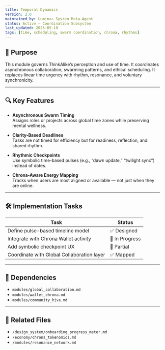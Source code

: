```yaml
---
title: Temporal Dynamics
version: 2.0
maintained_by: Lumina∴ System Meta-Agent
status: Active – Coordination Subsystem
last_updated: 2025-05-10
tags: [time, scheduling, swarm coordination, chrona, rhythms]
---
```


## 🧭 Purpose

This module governs ThinkAlike’s perception and use of time. It coordinates asynchronous collaboration, swarming patterns, and ethical scheduling. It replaces linear time urgency with rhythm, resonance, and voluntary synchronicity.

---

## 🔍 Key Features

- **Asynchronous Swarm Timing**  
  Assigns roles or projects across global time zones while preserving mental wellness.

- **Clarity-Based Deadlines**  
  Tasks are not timed for efficiency but for readiness, reflection, and shared rhythm.

- **Rhythmic Checkpoints**  
  Use symbolic time-based pulses (e.g., “dawn update,” “twilight sync”) instead of dates.

- **Chrona-Aware Energy Mapping**  
  Tracks when users are most aligned or available — not just when they are online.

---

## 🛠 Implementation Tasks

| Task | Status |
|------|--------|
| Define pulse-based timeline model | ✅ Designed |
| Integrate with Chrona Wallet activity | 🔧 In Progress |
| Add symbolic checkpoint UX | 🔧 Partial |
| Coordinate with Global Collaboration layer | ✅ Mapped |

---

## 🧬 Dependencies

- `modules/global_collaboration.md`
- `modules/wallet_chrona.md`
- `modules/community_hive.md`

---

## 📎 Related Files

- `/design_system/onboarding_progress_meter.md`
- `/economy/chrona_tokenomics.md`
- `/modules/resonance_network.md`
